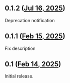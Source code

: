## 0.1.2 ([Jul 16, 2025](https://github.com/ramensoftware/windhawk-mods/blob/4bb5bf82e481883cf97da7c3d98cf82114a86d0c/mods/chromium-native-titlebar.wh.cpp))

Deprecation notification

## 0.1.1 ([Feb 15, 2025](https://github.com/ramensoftware/windhawk-mods/blob/7c522f531da0d5606eff421dc76c9885907c79de/mods/chromium-native-titlebar.wh.cpp))

Fix description

## 0.1 ([Feb 14, 2025](https://github.com/ramensoftware/windhawk-mods/blob/e6eeae29e3573ba7e681ef1137f512d91348e6b8/mods/chromium-native-titlebar.wh.cpp))

Initial release.
